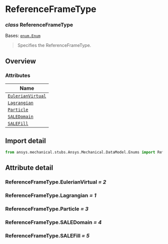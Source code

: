 # ReferenceFrameType

<a id="ReferenceFrameType"></a>

### *class* ReferenceFrameType

Bases: [`enum.Enum`](https://docs.python.org/3/library/enum.html#enum.Enum)

> Specifies the ReferenceFrameType.

> <!-- !! processed by numpydoc !! -->

<a id="overview"></a>

## Overview

### Attributes

| Name |
| ------------------------------------------------------------ |
| [`EulerianVirtual`](#ReferenceFrameType.EulerianVirtual) |
| [`Lagrangian`](#ReferenceFrameType.Lagrangian) |
| [`Particle`](#ReferenceFrameType.Particle) |
| [`SALEDomain`](#ReferenceFrameType.SALEDomain) |
| [`SALEFill`](#ReferenceFrameType.SALEFill) |

<a id="import-detail"></a>

## Import detail

```python
from ansys.mechanical.stubs.Ansys.Mechanical.DataModel.Enums import ReferenceFrameType
```

<a id="attribute-detail"></a>

## Attribute detail

<a id="ReferenceFrameType.EulerianVirtual"></a>

### ReferenceFrameType.EulerianVirtual *= 2*

<a id="ReferenceFrameType.Lagrangian"></a>

### ReferenceFrameType.Lagrangian *= 1*

<a id="ReferenceFrameType.Particle"></a>

### ReferenceFrameType.Particle *= 3*

<a id="ReferenceFrameType.SALEDomain"></a>

### ReferenceFrameType.SALEDomain *= 4*

<a id="ReferenceFrameType.SALEFill"></a>

### ReferenceFrameType.SALEFill *= 5*
